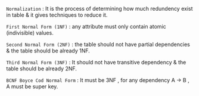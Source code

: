 `Normalization` : It is the process of determining how much redundency exist in table & it gives techniques to reduce it.

`First Normal Form (1NF)` : any attribute must only contain atomic (indivisible) values.

`Second Normal Form (2NF)` : the table should not have partial dependencies & the table should be already 1NF.

`Third Normal Form (3NF)` : It should not have transitive dependency & the table should be already 2NF.

`BCNF Boyce Cod Normal Form` : It must be 3NF , for any dependency A -> B , A must be super key.
